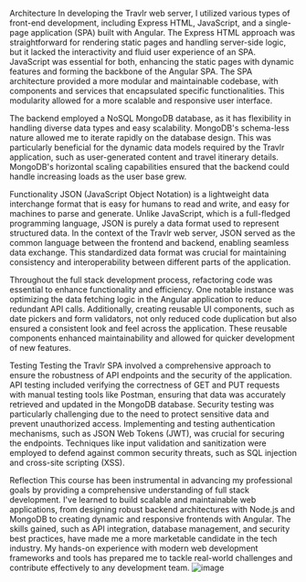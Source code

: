 Architecture
In developing the Travlr web server, I utilized various types of front-end development, including Express HTML, JavaScript, and a single-page application (SPA) built with Angular. The Express HTML approach was straightforward for rendering static pages and handling server-side logic, but it lacked the interactivity and fluid user experience of an SPA. JavaScript was essential for both, enhancing the static pages with dynamic features and forming the backbone of the Angular SPA. The SPA architecture provided a more modular and maintainable codebase, with components and services that encapsulated specific functionalities. This modularity allowed for a more scalable and responsive user interface.

The backend employed a NoSQL MongoDB database, as it has flexibility in handling diverse data types and easy scalability. MongoDB's schema-less nature allowed me to iterate rapidly on the database design. This was particularly beneficial for the dynamic data models required by the Travlr application, such as user-generated content and travel itinerary details. MongoDB's horizontal scaling capabilities ensured that the backend could handle increasing loads as the user base grew.

Functionality
JSON (JavaScript Object Notation) is a lightweight data interchange format that is easy for humans to read and write, and easy for machines to parse and generate. Unlike JavaScript, which is a full-fledged programming language, JSON is purely a data format used to represent structured data. In the context of the Travlr web server, JSON served as the common language between the frontend and backend, enabling seamless data exchange. This standardized data format was crucial for maintaining consistency and interoperability between different parts of the application.

Throughout the full stack development process, refactoring code was essential to enhance functionality and efficiency. One notable instance was optimizing the data fetching logic in the Angular application to reduce redundant API calls. Additionally, creating reusable UI components, such as date pickers and form validators, not only reduced code duplication but also ensured a consistent look and feel across the application. These reusable components enhanced maintainability and allowed for quicker development of new features.

Testing
Testing the Travlr SPA involved a comprehensive approach to ensure the robustness of API endpoints and the security of the application. API testing included verifying the correctness of GET and PUT requests with manual testing tools like Postman, ensuring that data was accurately retrieved and updated in the MongoDB database. Security testing was particularly challenging due to the need to protect sensitive data and prevent unauthorized access. Implementing and testing authentication mechanisms, such as JSON Web Tokens (JWT), was crucial for securing the endpoints. Techniques like input validation and sanitization were employed to defend against common security threats, such as SQL injection and cross-site scripting (XSS).

Reflection
This course has been instrumental in advancing my professional goals by providing a comprehensive understanding of full stack development. I've learned to build scalable and maintainable web applications, from designing robust backend architectures with Node.js and MongoDB to creating dynamic and responsive frontends with Angular. The skills gained, such as API integration, database management, and security best practices, have made me a more marketable candidate in the tech industry. My hands-on experience with modern web development frameworks and tools has prepared me to tackle real-world challenges and contribute effectively to any development team.
![image](https://github.com/TeeCain/CS465-FullStack/assets/111044931/dde0f123-195f-4dad-9bb5-dfce6748a8c3)
